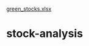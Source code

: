 [green_stocks.xlsx](https://github.com/kalynbolton/stock-analysis/files/8128606/green_stocks.xlsx)
# stock-analysis

